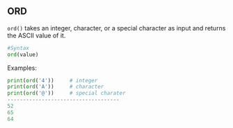 ## ORD
`ord()` takes an integer, character, or a special character as input and returns the ASCII value of it.

```py
#Syntax 
ord(value)
```

Examples:
```py
print(ord('4'))		# integer
print(ord('A'))		# character
print(ord('@'))		# special charater
------------------------------------
52
65
64
```